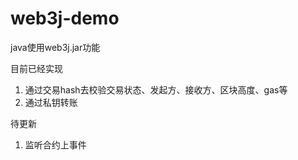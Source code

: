 # web3j-demo
java使用web3j.jar功能

目前已经实现
1. 通过交易hash去校验交易状态、发起方、接收方、区块高度、gas等
2. 通过私钥转账

待更新
1. 监听合约上事件

